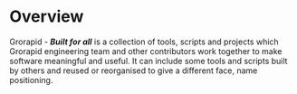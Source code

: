 # Overview

Grorapid  - ***Built for all*** is a collection of tools, scripts and projects which Grorapid engineering team and other contributors work together to make software meaningful and useful. 
It can include some tools and scripts built by others and reused or reorganised to give a different face, name positioning.
